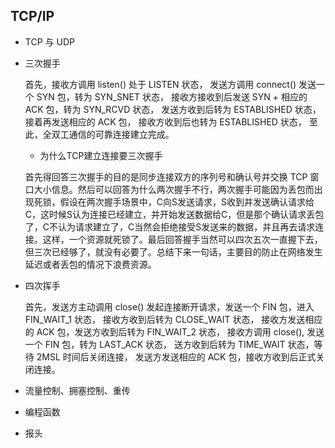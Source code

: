 ## TCP/IP

- TCP 与 UDP
- 三次握手

    首先，接收方调用 listen() 处于 LISTEN 状态，
    发送方调用 connect() 发送一个 SYN 包，转为 SYN_SNET 状态，
    接收方接收到后发送 SYN + 相应的 ACK 包，转为 SYN_RCVD 状态，
    发送方收到后转为 ESTABLISHED 状态，接着再发送相应的 ACK 包，
    接收方收到后也转为 ESTABLISHED 状态，
    至此，全双工通信的可靠连接建立完成。

    * 为什么TCP建立连接要三次握手

    首先得回答三次握手的目的是同步连接双方的序列号和确认号并交换 TCP 窗口大小信息。然后可以回答为什么两次握手不行，两次握手可能因为丢包而出现死锁，假设在两次握手场景中，C向S发送请求，S收到并发送确认请求给C，这时候S认为连接已经建立，并开始发送数据给C，但是那个确认请求丢包了，C不认为请求建立了，C当然会拒绝接受S发送来的数据，并且再去请求连接。这样，一个资源就死锁了。最后回答握手当然可以四次五次一直握下去，但三次已经够了，就没有必要了。总结下来一句话，主要目的防止在网络发生延迟或者丢包的情况下浪费资源。

- 四次挥手

    首先，发送方主动调用 close() 发起连接断开请求，发送一个 FIN 包，进入 FIN_WAIT_1 状态，
    接收方收到后转为 CLOSE_WAIT 状态，
    接收方发送相应的 ACK 包，发送方收到后转为 FIN_WAIT_2 状态，
    接收方调用 close(), 发送一个 FIN 包，转为 LAST_ACK 状态，
    送方收到后转为 TIME_WAIT 状态，等待 2MSL 时间后关闭连接，
    发送方发送相应的 ACK 包，接收方收到后正式关闭连接。

- 流量控制、拥塞控制、重传
- 编程函数
- 报头
